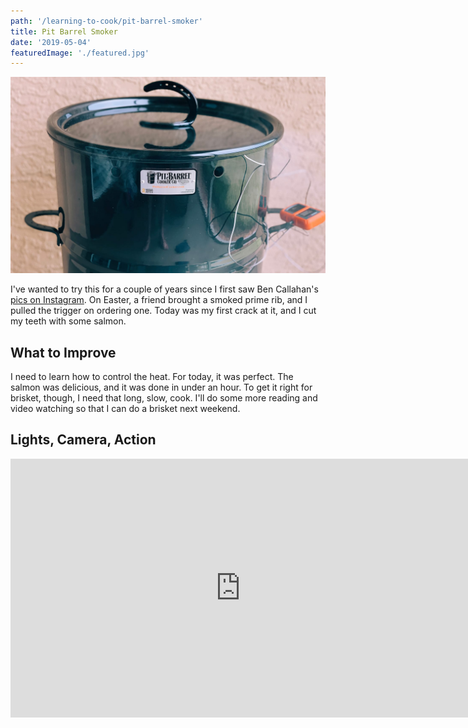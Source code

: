 ```yaml
---
path: '/learning-to-cook/pit-barrel-smoker'
title: Pit Barrel Smoker
date: '2019-05-04'
featuredImage: './featured.jpg'
---
```


![Photo of a Pit Barrel Smoker](./pit-barrel-smoker.jpg)

I've wanted to try this for a couple of years since I first saw Ben Callahan's [pics on Instagram](https://www.instagram.com/p/BLWbgj1AsbM/). On Easter, a friend brought a smoked prime rib, and I pulled the trigger on ordering one. Today was my first crack at it, and I cut my teeth with some salmon.

## What to Improve

I need to learn how to control the heat. For today, it was perfect. The salmon was delicious, and it was done in under an hour. To get it right for brisket, though, I need that long, slow, cook. I'll do some more reading and video watching so that I can do a brisket next weekend.

## Lights, Camera, Action

<iframe src="https://player.vimeo.com/video/334191087?title=0&byline=0&portrait=0" style={{ marginTop: `32px`}} width="736" height="414" frameborder="0" allow="autoplay; fullscreen" allowfullscreen></iframe>

